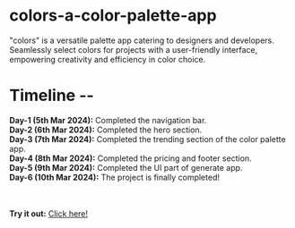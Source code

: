 # colors-a-color-palette-app
"colors" is a versatile palette app catering to designers and developers. Seamlessly select colors for projects with a user-friendly interface, empowering creativity and efficiency in color choice.

# Timeline --
**Day-1 (5th Mar 2024):** Completed the navigation bar.<br>
**Day-2 (6th Mar 2024):** Completed the hero section.<br>
**Day-3 (7th Mar 2024):** Completed the trending section of the color palette app.<br>
**Day-4 (8th Mar 2024):** Completed the pricing and footer section.<br>
**Day-5 (9th Mar 2024):** Completed the UI part of generate app.<br>
**Day-6 (10th Mar 2024):** The project is finally completed!<br><br><br>

**Try it out:** <a href="https://tapaskumardash.xyz/projects/colors/" target="_blank">Click here!</a>
